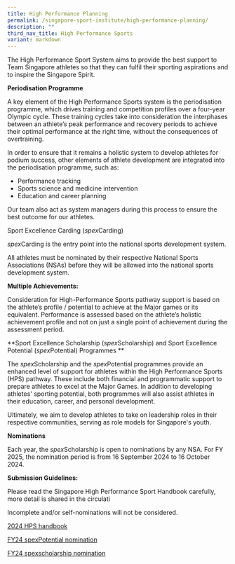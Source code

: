 ```yaml
---
title: High Performance Planning
permalink: /singapore-sport-institute/high-performance-planning/
description: ""
third_nav_title: High Performance Sports
variant: markdown
---
```

The High Performance Sport System aims to provide the best support to Team Singapore athletes so that they can fulfil their sporting aspirations and to inspire the Singapore Spirit.

**Periodisation Programme**

A key element of the High Performance Sports system is the periodisation programme, which drives training and competition profiles over a four-year Olympic cycle. These training cycles take into consideration the interphases between an athlete’s peak performance and recovery periods to achieve their optimal performance at the right time, without the consequences of overtraining.

In order to ensure that it remains a holistic system to develop athletes for podium success, other elements of athlete development are integrated into the periodisation programme, such as:

* Performance tracking
* Sports science and medicine intervention
* Education and career planning

Our team also act as system managers during this process to ensure the best outcome for our athletes.

Sport Excellence Carding (*spex*Carding)

*spex*Carding is the entry point into the national sports development system. 

All athletes must be nominated by their respective National Sports Associations (NSAs) before they will be allowed into the national sports development system. 

**Multiple Achievements:**

Consideration for High-Performance Sports pathway support is based on the athlete’s profile / potential to achieve at the Major games or its equivalent. Performance is assessed based on the athlete’s holistic achievement profile and not on just a single point of achievement during the 
assessment period.

**Sport Excellence Scholarship (*spex*Scholarship) and Sport Excellence Potential (*spex*Potential) Programmes
**

The *spex*Scholarship and the *spex*Potential programmes provide an enhanced level of support for athletes within the High Performance Sports (HPS) pathway. These include both financial and programmatic support to prepare athletes to excel at the Major Games. In addition to developing athletes' sporting potential, both programmes will also assist athletes in their education, career, and personal development.

Ultimately, we aim to develop athletes to take on leadership roles in their respective communities, serving as role models for Singapore's youth.

**Nominations**

Each year, the *spex*Scholarship is open to nominations by any NSA. For FY 2025, the nomination period is from 16 September 2024 to 16 October 2024.

**Submission Guidelines:**

Please read the Singapore High Performance Sport Handbook carefully, more detail is shared in the circulati

Incomplete and/or self-nominations will not be considered.

[2024 HPS handbook](/files/Our%20Work/Singapore%20Sports%20Institute/High%20Performance%20Planning/2024singapore%20high%20performance%20sports%20handbook%20version10%20.pdf)

[FY24 spexPotential nomination](/files/Our%20Work/Singapore%20Sports%20Institute/High%20Performance%20Planning/fy24%20spexpotential%20nomination%20guidelines.pdf)

[FY24 spexscholarship nomination](/files/Our%20Work/Singapore%20Sports%20Institute/High%20Performance%20Planning/fy24%20spexscholarship%20nomination%20guidelines.pdf)